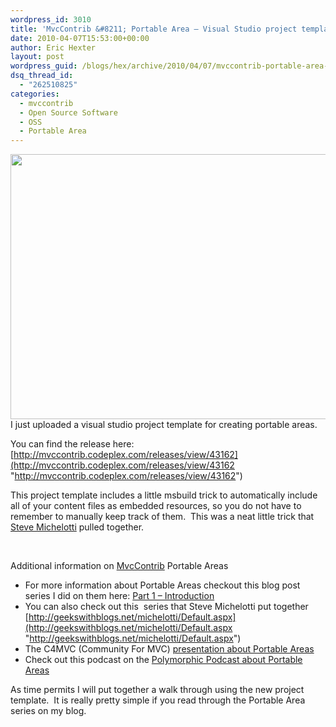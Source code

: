 ```yaml
---
wordpress_id: 3010
title: 'MvcContrib &#8211; Portable Area – Visual Studio project template'
date: 2010-04-07T15:53:00+00:00
author: Eric Hexter
layout: post
wordpress_guid: /blogs/hex/archive/2010/04/07/mvccontrib-portable-area-visual-studio-project-template.aspx
dsq_thread_id:
  - "262510825"
categories:
  - mvccontrib
  - Open Source Software
  - OSS
  - Portable Area
---
```

<img style="margin: 0px 0px 0px 20px" align="right" src="http://www.fas.org/man/dod-101/sys/land/m-60a1-avlb-dvic336.jpg" width="640" height="424" />I just uploaded a visual studio project template for creating portable areas.&#160; 

You can find the release here: [http://mvccontrib.codeplex.com/releases/view/43162](http://mvccontrib.codeplex.com/releases/view/43162 "http://mvccontrib.codeplex.com/releases/view/43162")

This project template includes a little msbuild trick to automatically include all of your content files as embedded resources, so you do not have to remember to manually keep track of them.&#160; This was a neat little trick that [Steve Michelotti](http://geekswithblogs.net/michelotti/Default.aspx) pulled together.

&#160;

Additional information on <a href="http://www.mvccontrib.org" target="_blank">MvcContrib</a> Portable Areas

  * For more information about Portable Areas checkout this blog post series I did on them here: [Part 1 – Introduction](http://www.lostechies.com/blogs/hex/archive/2009/11/01/asp-net-mvc-portable-areas-via-mvccontrib.aspx) 
  * You can also check out this&#160; series that Steve Michelotti put together [http://geekswithblogs.net/michelotti/Default.aspx](http://geekswithblogs.net/michelotti/Default.aspx "http://geekswithblogs.net/michelotti/Default.aspx") 
  * The C4MVC (Community For MVC) [presentation about Portable Areas](http://www.viddler.com/explore/c4mvc/videos/11) 
  * Check out this podcast on the [Polymorphic Podcast about Portable Areas](http://weblogs.asp.net/craigshoemaker/archive/2010/01/07/podcast-portable-areas-with-jeffrey-palermo-and-eric-hexter.aspx) 

As time permits I will put together a walk through using the new project template.&#160; It is really pretty simple if you read through the Portable Area series on my blog.